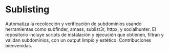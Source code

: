 # Sublisting
Automatiza la recolección y verificación de subdominios usando herramientas como subfinder, amass, sublist3r, httpx, y socialhunter. El repositorio incluye scripts de instalación y ejecución que obtienen, filtran y validan subdominios, con un output limpio y estético. Contribuciones bienvenidas.
